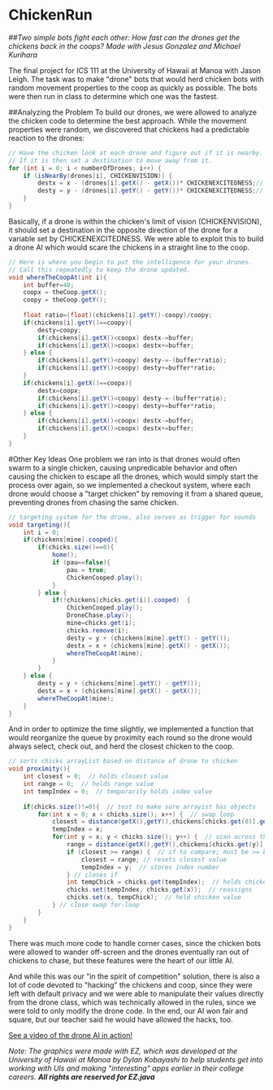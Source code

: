 # ChickenRun
##*Two simple bots fight each other: How fast can the drones get the chickens back in the coops?*
*Made with Jesus Gonzalez and Michael Kurihara*

The final project for ICS 111 at the University of Hawaii at Manoa with Jason Leigh. The task was to make "drone" bots that would herd chicken bots with random movement properties to the coop as quickly as possible. The bots were then run in class to determine which one was the fastest.

##Analyzing the Problem
To build our drones, we were allowed to analyze the chicken code to determine the best approach. While the movement properties were random, we discovered that chickens had a predictable reaction to the drones:

```java
// Have the chicken look at each drone and figure out if it is nearby.
// If it is then set a destination to move away from it.
for (int i = 0; i < numberOfDrones; i++) {
	if (isNearBy(drones[i], CHICKENVISION)) {
		destx = x - (drones[i].getX() - getX())* CHICKENEXCITEDNESS;// * randomGenerator.nextInt(5);
		desty = y - (drones[i].getY() - getY())* CHICKENEXCITEDNESS;// * randomGenerator.nextInt(5);
	}
}
```
Basically, if a drone is within the chicken's limit of vision (CHICKENVISION), it should set a destination in the opposite direction of the drone for a variable set by CHICKENEXCITEDNESS. We were able to exploit this to build a drone AI which would scare the chickens in a straight line to the coop.
```java
// Here is where you begin to put the intelligence for your drones.
// Call this repeatedly to keep the drone updated.
void whereTheCoopAt(int i){
	int buffer=40;
	coopx = theCoop.getX();
	coopy = theCoop.getY();
	
	float ratio=(float)(chickens[i].getY()-coopy)/coopy;
	if(chickens[i].getY()==coopy){
		desty=coopy;
		if(chickens[i].getX()<coopx) destx-=buffer;
		if(chickens[i].getX()>coopx) destx+=buffer;
	} else {
		if(chickens[i].getY()<coopy) desty-=-(buffer*ratio);
		if(chickens[i].getY()>coopy) desty+=buffer*ratio;
	}
	if(chickens[i].getX()==coopx){
		destx=coopx;
		if(chickens[i].getY()<coopy) desty-=-(buffer*ratio);
		if(chickens[i].getY()>coopy) desty+=buffer*ratio;
	} else {
		if(chickens[i].getX()<coopx) destx-=buffer;
		if(chickens[i].getX()>coopx) destx+=buffer;
	}
}
```
#Other Key Ideas
One problem we ran into is that drones would often swarm to a single chicken, causing unpredicable behavior and often causing the chicken to escape all the drones, which would simply start the process over again, so we implemented a checkout system, where each drone would choose a "target chicken" by removing it from a shared queue, preventing drones from chasing the same chicken.
```java
// targeting system for the drone, also serves as trigger for sounds
void targeting(){
	int i = 0;
	if(chickens[mine].cooped){
		if(chicks.size()==0){
			home();
			if (pau==false){
				pau = true;
				ChickenCooped.play();
			}
		} else {
			if(!chickens[chicks.get(i)].cooped)  {
				ChickenCooped.play();
				DroneChase.play();
				mine=chicks.get(i);
				chicks.remove(i);							
				desty = y + (chickens[mine].getY() - getY());
				destx = x + (chickens[mine].getX() - getX());
				whereTheCoopAt(mine);
			}
		}
	} else {
		desty = y + (chickens[mine].getY() - getY());
		destx = x + (chickens[mine].getX() - getX());
		whereTheCoopAt(mine);
	} 
}
```
And in order to optimize the time slightly, we implemented a function that would reorganize the queue by proximity each round so the drone would always select, check out, and herd the closest chicken to the coop.
```java
// sorts chicks arrayList based on distance of drone to chicken
void proximity(){
	int closest = 0;  // holds closest value
	int range = 0;  // holds range value
	int tempIndex = 0;  // temporarily holds index value
	
	if(chicks.size()!=0){  // test to make sure arrayist has objects
		for(int x = 0; x < chicks.size(); x++) {  // swap loop
			closest = distance(getX(),getY(),chickens[chicks.get(0)].getX(),chickens[chicks.get(0)].getY());
			tempIndex = x; 
			for(int y = x; y < chicks.size(); y++) {  // scan across the array for-loop
				range = distance(getX(),getY(),chickens[chicks.get(y)].getX(),chickens[chicks.get(y)].getY());
				if (closest >= range) {  // if to compare; must be >= because it compares to itself, useful if there are repeat values
					closest = range; // resets closest value
					tempIndex = y;  // stores index number
				} // closes if
				int tempChick = chicks.get(tempIndex);  // holds chicken index
				chicks.set(tempIndex, chicks.get(x));  // reassigns 
				chicks.set(x, tempChick);  // held chicken value
			} // close swap for-loop
		}
	}
}
```
There was much more code to handle corner cases, since the chicken bots were allowed to wander off-screen and the drones eventually ran out of chickens to chase, but these features were the heart of our little AI. 

And while this was our "in the spirit of competition" solution, there is also a lot of code devoted to "hacking" the chickens and coop, since they were left with default privacy and we were able to manipulate their values directly from the drone class, which was technically allowed in the rules, since we were told to only modify the drone code. In the end, our AI won fair and square, but our teacher said he would have allowed the hacks, too.

[See a video of the drone AI in action!](https://youtu.be/bpXoYn5SS7I)

*Note: The graphics were made with EZ, which was developed at the University of Hawaii at Manoa by Dylan Kobayashi to help students get into working with UIs and making "interesting" apps earlier in their college careers.* ***All rights are reserved for EZ.java***
